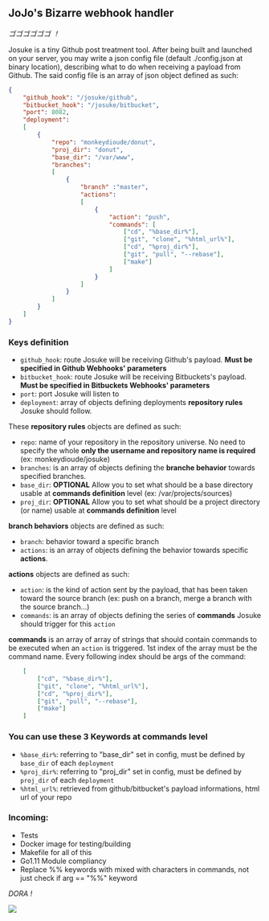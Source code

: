## JoJo's Bizarre webhook handler
_ゴゴゴゴゴゴ ！_

Josuke is a tiny Github post treatment tool.
After being built and launched on your server, you may write a json config file (default ./config.json at binary location), describing what to do when receiving a payload from Github.
The said config file is an array of json object defined as such:
```json
{
    "github_hook": "/josuke/github",
    "bitbucket_hook": "/josuke/bitbucket",
    "port": 8082,
    "deployment":
    [
        {
            "repo": "monkeydioude/donut",
            "proj_dir": "donut",
            "base_dir": "/var/www",
            "branches":
            [
                {
                    "branch" :"master",
                    "actions":
                    [
                        {
                            "action": "push",
                            "commands": [
                                ["cd", "%base_dir%"],
                                ["git", "clone", "%html_url%"],
                                ["cd", "%proj_dir%"],
                                ["git", "pull", "--rebase"],
                                ["make"]
                            ]
                        }
                    ]
                }
            ]
        }
    ]
}
```
### Keys definition
- `github_hook`: route Josuke will be receiving Github's payload. **Must be specified in Github Webhooks' parameters**
- `bitbucket_hook`: route Josuke will be receiving Bitbuckets's payload. **Must be specified in Bitbuckets Webhooks' parameters**
- `port`: port Josuke will listen to
- `deployment`: array of objects defining deployments **repository rules** Josuke should follow.

These **repository rules** objects are defined as such:
- `repo`: name of your repository in the repository universe. No need to specify the whole **only the username and repository name is required** (ex: monkeydioude/josuke)
- `branches`: is an array of objects defining the **branche behavior** towards specified branches.
- `base_dir`: **OPTIONAL** Allow you to set what should be a base directory usable at **commands definition** level (ex: /var/projects/sources)
- `proj_dir`: **OPTIONAL** Allow you to set what should be a project directory (or name) usable at **commands definition** level 

**branch behaviors** objects are defined as such:
- `branch`: behavior toward a specific branch
- `actions`: is an array of objects defining the behavior towards specific **actions**.

**actions** objects are defined as such: 
- `action`: is the kind of action sent by the payload, that has been taken toward the source branch (ex: push on a branch, merge a branch with the source branch...)
- `commands`: is an array of objects defining the series of **commands** Josuke should trigger for this `action`

**commands** is an array of array of strings that should contain commands to be executed when an `action` is triggered. 1st index of the array must be the command name. Every following index should be args of the command:
```json
    [
        ["cd", "%base_dir%"],
        ["git", "clone", "%html_url%"],
        ["cd", "%proj_dir%"],
        ["git", "pull", "--rebase"],
        ["make"]
    ]

```

### You can use these 3 Keywords at commands level
- `%base_dir%`: referring to "base_dir" set in config, must be defined by `base_dir` of each `deployment`
- `%proj_dir%`: referring to "proj_dir" set in config, must be defined by `proj_dir` of each `deployment`
- `%html_url%`: retrieved from github/bitbucket's payload informations, html url of your repo


### Incoming:
- Tests
- Docker image for testing/building
- Makefile for all of this
- Go1.11 Module compliancy
- Replace %% keywords with mixed with characters in commands, not just check if arg == "%%" keyword

_DORA !_



![](https://68.media.tumblr.com/7b9b18644e2d491cc25267ebde23ec23/tumblr_ohxk9dpmoq1tqvsfso1_540.gif)
